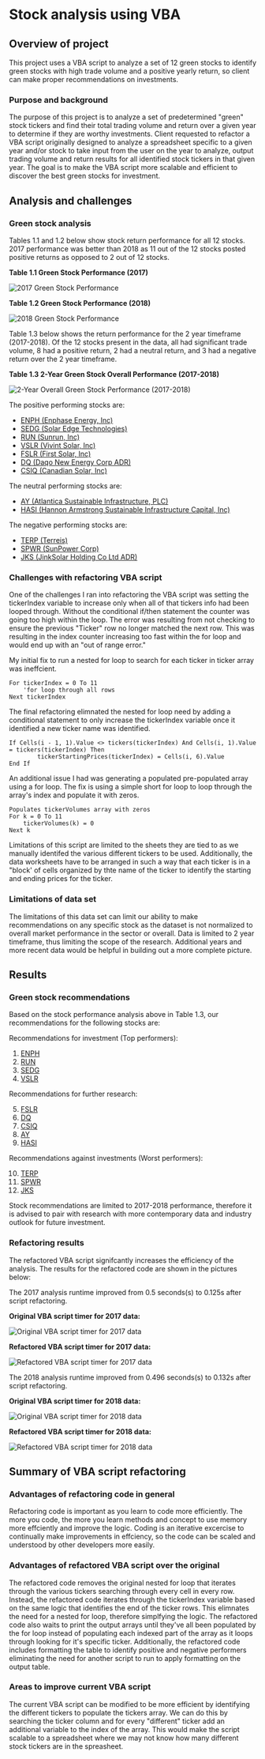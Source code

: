 # Stock analysis using VBA

## Overview of project
This project uses a VBA script to analyze a set of 12 green stocks to identify green stocks with high trade volume and a positive yearly return, so client can make proper recommendations on investments.

### Purpose and background
The purpose of this project is to analyze a set of predetermined "green" stock tickers and find their total trading volume and return over a given year to determine if they are worthy investments. Client requested to refactor a VBA script originally designed to analyze a spreadsheet specific to a given year and/or stock to take input from the user on the year to analyze, output trading volume and return results for all identified stock tickers in that given year. The goal is to make the VBA script more scalable and efficient to discover the best green stocks for investment.

## Analysis and challenges

### Green stock analysis
Tables 1.1 and 1.2 below show stock return performance for all 12 stocks. 2017 performance was better than 2018 as 11 out of the 12 stocks posted positive returns as opposed to 2 out of 12 stocks. 

**Table 1.1 Green Stock Performance (2017)**

![2017 Green Stock Performance](https://github.com/joshuanallen/stock-analysis/blob/c0af656872fe23da68a4d3c580af77d1664fb68a/Resources/VBA_Challenge_2017_results.png)

**Table 1.2 Green Stock Performance (2018)**

![2018 Green Stock Performance](https://github.com/joshuanallen/stock-analysis/blob/c0af656872fe23da68a4d3c580af77d1664fb68a/Resources/VBA_Challenge_2018_results.png)


Table 1.3 below shows the return performance for the 2 year timeframe (2017-2018). Of the 12 stocks present in the data, all had significant trade volume, 8 had a positive return, 2 had a neutral return, and 3 had a negative return over the 2 year timeframe.

**Table 1.3 2-Year Green Stock Overall Performance (2017-2018)**

![2-Year Overall Green Stock Performance (2017-2018)](https://github.com/joshuanallen/stock-analysis/blob/c0af656872fe23da68a4d3c580af77d1664fb68a/Resources/All_stocks_2yr_performance.png)

The positive performing stocks are:
- [ENPH (Enphase Energy, Inc)](https://www.morningstar.com/stocks/XNAS/ENPH/quote)
- [SEDG (Solar Edge Technologies)](https://www.morningstar.com/stocks/xnas/sedg/quote)
- [RUN (Sunrun, Inc)](https://www.morningstar.com/stocks/xnas/run/quote)
- [VSLR (Vivint Solar, Inc)](https://www.marketbeat.com/stocks/NYSE/VSLR/)
- [FSLR (First Solar, Inc)](https://www.morningstar.com/stocks/xnas/fslr/quote)
- [DQ (Daqo New Energy Corp ADR)](https://www.morningstar.com/stocks/xnys/dq/quote)
- [CSIQ (Canadian Solar, Inc)](https://www.morningstar.com/stocks/xnas/csiq/quote)

The neutral performing stocks are:
- [AY (Atlantica Sustainable Infrastructure, PLC)](https://www.morningstar.com/stocks/xnas/ay/quote)
- [HASI (Hannon Armstrong Sustainable Infrastructure Capital, Inc)](https://www.morningstar.com/stocks/xnys/hasi/quote)

The negative performing stocks are:
- [TERP (Terreis)](https://www.morningstar.com/stocks/chix/terp/quote)
- [SPWR (SunPower Corp)](https://www.morningstar.com/stocks/xnas/spwr/quote)
- [JKS (JinkSolar Holding Co Ltd ADR)](https://www.morningstar.com/stocks/xnys/jks/quote)

### Challenges with refactoring VBA script
One of the challenges I ran into refactoring the VBA script was setting the tickerIndex variable to increase only when all of that tickers info had been looped through. Without the conditional if/then statement the counter was going too high within the loop. The error was resulting from not checking to ensure the previous "Ticker" row no longer matched the next row. This was resulting in the index counter increasing too fast within the for loop and would end up with an "out of range error." 

My initial fix to run a nested for loop to search for each ticker in ticker array was ineffcient. 

    For tickerIndex = 0 To 11
        'for loop through all rows
    Next tickerIndex


The final refactoring elimnated the nested for loop need by adding a conditional statement to only increase the tickerIndex variable once it identified a new ticker name was identified.

    If Cells(i - 1, 1).Value <> tickers(tickerIndex) And Cells(i, 1).Value = tickers(tickerIndex) Then
            tickerStartingPrices(tickerIndex) = Cells(i, 6).Value
    End If

An additional issue I had was generating a populated pre-populated array using a for loop. The fix is using a simple short for loop to loop through the array's index and populate it with zeros.

    Populates tickerVolumes array with zeros
    For k = 0 To 11
        tickerVolumes(k) = 0
    Next k

Limitations of this script are limited to the sheets they are tied to as we manually identifed the various different tickers to be used. Additionally, the data worksheets have to be arranged in such a way that each ticker is in a "block' of cells organized by thte name of the ticker to identify the starting and ending prices for the ticker.

### Limitations of data set
The limitations of this data set can limit our ability to make recommendations on any specific stock as the dataset is not normalized to overall market performance in the sector or overall. Data is limited to 2 year timeframe, thus limiting the scope of the research. Additional years and more recent data would be helpful in building out a more complete picture.

## Results

### Green stock recommendations

Based on the stock performance analysis above in Table 1.3, our recommendations for the following stocks are:

Recommendations for investment (Top performers):

1. [ENPH](https://www.morningstar.com/stocks/XNAS/ENPH/quote)
2. [RUN](https://www.morningstar.com/stocks/xnas/run/quote)
3. [SEDG](https://www.morningstar.com/stocks/xnas/sedg/quote)
4. [VSLR](https://www.marketbeat.com/stocks/NYSE/VSLR/)

Recommendations for further research:

5. [FSLR](https://www.morningstar.com/stocks/xnas/fslr/quote)
6. [DQ](https://www.morningstar.com/stocks/xnys/dq/quote)
7. [CSIQ](https://www.morningstar.com/stocks/xnas/csiq/quote)
8. [AY](https://www.morningstar.com/stocks/xnas/ay/quote)
9. [HASI](https://www.morningstar.com/stocks/xnys/hasi/quote)

Recommendations against investments (Worst performers):

10. [TERP](https://www.morningstar.com/stocks/chix/terp/quote)
11. [SPWR](https://www.morningstar.com/stocks/xnas/spwr/quote)
12. [JKS](https://www.morningstar.com/stocks/xnys/jks/quote)

Stock recommendations are limited to 2017-2018 performance, therefore it is advised to pair with research with more contemporary data and industry outlook for future investment.

### Refactoring results
The refactored VBA script signifcantly increases the efficiency of the analysis. The results for the refactored code are shown in the pictures below:

The 2017 analysis runtime improved from 0.5 seconds(s) to 0.125s after script refactoring.

**Original VBA script timer for 2017 data:**

![Original VBA script timer for 2017 data](https://github.com/joshuanallen/stock-analysis/blob/c0af656872fe23da68a4d3c580af77d1664fb68a/Resources/Original_VBA_script_2017_timer.png)

**Refactored VBA script timer for 2017 data:**

![Refactored VBA script timer for 2017 data](https://github.com/joshuanallen/stock-analysis/blob/c0af656872fe23da68a4d3c580af77d1664fb68a/Resources/VBA_Challenge_2017_timer.png)


The 2018 analysis runtime improved from 0.496 seconds(s) to 0.132s after script refactoring.

**Original VBA script timer for 2018 data:**

![Original VBA script timer for 2018 data](https://github.com/joshuanallen/stock-analysis/blob/c0af656872fe23da68a4d3c580af77d1664fb68a/Resources/Original_VBA_script_2018_timer.png)

**Refactored VBA script timer for 2018 data:**

![Refactored VBA script timer for 2018 data](https://github.com/joshuanallen/stock-analysis/blob/c0af656872fe23da68a4d3c580af77d1664fb68a/Resources/VBA_Challenge_2018_timer.png)

## Summary of VBA script refactoring

### Advantages of refactoring code in general
Refactoring code is important as you learn to code more efficiently. The more you code, the more you learn methods and concept to use memory more effciently and improve the logic. Coding is an iterative excercise to continually make improvements in effciency, so the code can be scaled and understood by other developers more easily.

### Advantages of refactored VBA script over the original
The refactored code removes the original nested for loop that iterates through the various tickers searching through every cell in every row. Instead, the refactored code iterates through the tickerIndex variable based on the same logic that identifies the end of the ticker rows. This elimnates the need for a nested for loop, therefore simplfying the logic. The refactored code also waits to print the output arrays until they've all been populated by the for loop instead of populating each indexed part of the array as it loops through looking for it's specific ticker. Additionally, the refactored code includes formatting the table to identify positive and negative performers eliminating the need for another script to run to apply formatting on the output table.

### Areas to improve current VBA script
The current VBA script can be modified to be more efficient by identifying the different tickers to populate the tickers array. We can do this by searching the ticker column and for every "different" ticker add an additional variable to the index of the array. This would make the script scalable to a spreadsheet where we may not know how many different stock tickers are in the spreasheet.
